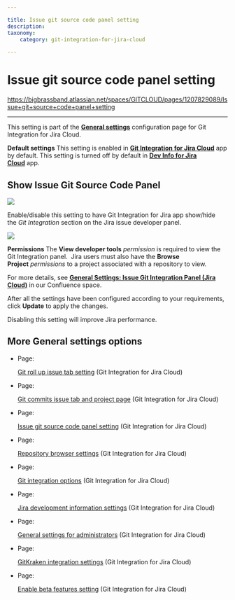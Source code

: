 ```yaml
---

title: Issue git source code panel setting
description:
taxonomy:
    category: git-integration-for-jira-cloud

---
```


# Issue git source code panel setting

<https://bigbrassband.atlassian.net/spaces/GITCLOUD/pages/1207829089/Issue+git+source+code+panel+setting>

* * *

This setting is part of the [**General settings**](/git-integration-for-jira-cloud/General-Settings) configuration page for Git Integration for Jira Cloud.

**Default settings**
This setting is enabled in [**Git Integration for Jira Cloud**](https://marketplace.atlassian.com/apps/4984/git-integration-for-jira?tab=overview&hosting=cloud) app by default.
This setting is turned off by default in [**Dev Info for Jira Cloud**](https://marketplace.atlassian.com/apps/1219270/dev-info-for-jira?hosting=cloud&tab=overview) app.

## Show Issue Git Source Code Panel

![](https://bigbrassband.atlassian.net/wiki/download/thumbnails/1207829089/gitcloud-gencfg-show-issue-dev-panel.png?version=1&modificationDate=1645096774484&cacheVersion=1&api=v2&width=680&height=215)

Enable/disable this setting to have Git Integration for Jira app show/hide the _Git Integration_ section on the Jira issue developer panel.

![](https://bigbrassband.atlassian.net/wiki/download/attachments/1207829089/image-20201209-092001.png?version=1&modificationDate=1613298480863&cacheVersion=1&api=v2)

**Permissions**
The **View developer tools** _permission_ is required to view the Git Integration panel.  Jira users must also have the **Browse Project** _permissions_ to a project associated with a repository to view.


For more details, see [**General Settings: Issue Git Integration Panel (Jira Cloud)**](http://link.bigbrassband.com/jira-gitcloud-issue-git-source-code-panel) in our Confluence space.

After all the settings have been configured according to your requirements, click **Update** to apply the changes.

Disabling this setting will improve Jira performance.

## More General settings options

*   Page:

    [Git roll up issue tab setting](/wiki/spaces/GITCLOUD/pages/1207796128/Git+roll+up+issue+tab+setting) (Git Integration for Jira Cloud)

*   Page:

    [Git commits issue tab and project page](/wiki/spaces/GITCLOUD/pages/1207829071/Git+commits+issue+tab+and+project+page) (Git Integration for Jira Cloud)

*   Page:

    [Issue git source code panel setting](/wiki/spaces/GITCLOUD/pages/1207829089/Issue+git+source+code+panel+setting) (Git Integration for Jira Cloud)

*   Page:

    [Repository browser settings](/wiki/spaces/GITCLOUD/pages/1207829111/Repository+browser+settings) (Git Integration for Jira Cloud)

*   Page:

    [Git integration options](/wiki/spaces/GITCLOUD/pages/1207829137/Git+integration+options) (Git Integration for Jira Cloud)

*   Page:

    [Jira development information settings](/wiki/spaces/GITCLOUD/pages/1207796181/Jira+development+information+settings) (Git Integration for Jira Cloud)

*   Page:

    [General settings for administrators](/wiki/spaces/GITCLOUD/pages/1923025087/General+settings+for+administrators) (Git Integration for Jira Cloud)

*   Page:

    [GitKraken integration settings](/wiki/spaces/GITCLOUD/pages/1980563563/GitKraken+integration+settings) (Git Integration for Jira Cloud)

*   Page:

    [Enable beta features setting](/wiki/spaces/GITCLOUD/pages/2070216724/Enable+beta+features+setting) (Git Integration for Jira Cloud)